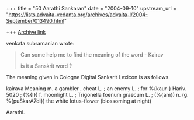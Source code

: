 +++
title = "50 Aarathi Sankaran"
date = "2004-09-10"
upstream_url = "https://lists.advaita-vedanta.org/archives/advaita-l/2004-September/013490.html"

+++
[Archive link](https://lists.advaita-vedanta.org/archives/advaita-l/2004-September/013490.html)

venkata subramanian wrote:
> Can some help me to find the meaning of the word - Kairav
> 
> is it a Sanskrit word ?  

The meaning given in Cologne Digital Sanksrit Lexicon is as follows.

kairava
Meaning		m. a gambler , cheat L. ; an enemy L. ; for %{kaur-} Hariv. 
5020 ; (%{I}) f. moonlight L. ; Trigonella foenum graecum L. ; (%{am}) 
n. (g. %{puSkarA7di}) the white lotus-flower (blossoming at night)

Aarathi.


